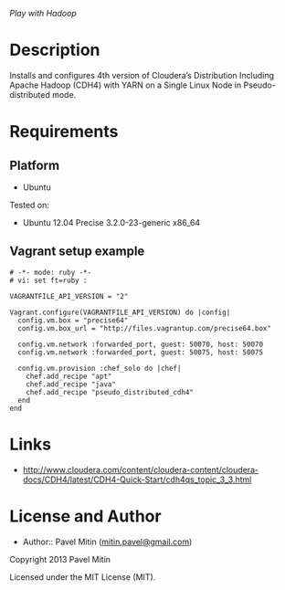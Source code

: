 _Play with Hadoop_

Description
===========



Installs and configures 4th version of Cloudera’s Distribution Including Apache Hadoop (CDH4) with YARN on a Single Linux Node in Pseudo-distributed mode.

Requirements
============

Platform
--------

* Ubuntu
 
Tested on:

* Ubuntu 12.04 Precise 3.2.0-23-generic x86_64

Vagrant setup example
---------------------

    # -*- mode: ruby -*-
    # vi: set ft=ruby :
    
    VAGRANTFILE_API_VERSION = "2"
    
    Vagrant.configure(VAGRANTFILE_API_VERSION) do |config|
      config.vm.box = "precise64"
      config.vm.box_url = "http://files.vagrantup.com/precise64.box"
    
      config.vm.network :forwarded_port, guest: 50070, host: 50070  
      config.vm.network :forwarded_port, guest: 50075, host: 50075  
    
      config.vm.provision :chef_solo do |chef|
        chef.add_recipe "apt"
        chef.add_recipe "java"
        chef.add_recipe "pseudo_distributed_cdh4"
      end
    end

Links
=====

* http://www.cloudera.com/content/cloudera-content/cloudera-docs/CDH4/latest/CDH4-Quick-Start/cdh4qs_topic_3_3.html

License and Author
==================

- Author:: Pavel Mitin (<mitin.pavel@gmail.com>)

Copyright 2013 Pavel Mitin

Licensed under the MIT License (MIT).
